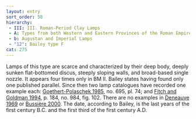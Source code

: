 ```yaml
---
layout: entry
sort_order: 58
hierarchy:
 - III: III. Roman-Period Clay Lamps
 - A: Types from both Western and Eastern Provinces of the Roman Empire
 - b: Augustan and Imperial Lamps
 - "12": Bailey type F
cat: 275
---
```


Lamps of this type are scarce and characterized by their deep body, deeply sunken flat-bottomed discus, steeply sloping walls, and broad-based single nozzle. It appears four times only in BM II. Bailey states having found only one published parallel. Since then two lamp catalogues have recorded one example each: <a href='../../bibliography/#goethert-polaschek-1985'>Goethert-Polaschek 1985</a>, no. 695, pl. 74; and <a href='../../bibliography/#fitch-goldman-1994'>Fitch and Goldman 1994</a>, p. 184, no. 984, fig. 102. There are no examples in <a href='../../bibliography/#deneauve-1969'>Deneauve 1969</a> or <a href='../../bibliography/#bussiere-2000'>Bussière 2000</a>. The date, according to Bailey, is the last years of the first century B.C. and the first third of the first century A.D.

